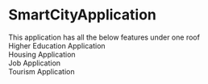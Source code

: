 # SmartCityApplication
This application has all the below features under one roof <br>
Higher Education Application <br>
Housing Application <br>
Job Application <br>
Tourism Application <br>
